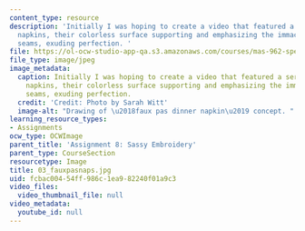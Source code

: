 ```yaml
---
content_type: resource
description: 'Initially I was hoping to create a video that featured a series of dinner
  napkins, their colorless surface supporting and emphasizing the immaculately pressed
  seams, exuding perfection. '
file: https://ol-ocw-studio-app-qa.s3.amazonaws.com/courses/mas-962-special-topics-new-textiles-spring-2010/fcbac00454ff986c1ea982240f01a9c3_03_fauxpasnaps.jpg
file_type: image/jpeg
image_metadata:
  caption: Initially I was hoping to create a video that featured a series of dinner
    napkins, their colorless surface supporting and emphasizing the immaculately pressed
    seams, exuding perfection.
  credit: 'Credit: Photo by Sarah Witt'
  image-alt: "Drawing of \u2018faux pas dinner napkin\u2019 concept. "
learning_resource_types:
- Assignments
ocw_type: OCWImage
parent_title: 'Assignment 8: Sassy Embroidery'
parent_type: CourseSection
resourcetype: Image
title: 03_fauxpasnaps.jpg
uid: fcbac004-54ff-986c-1ea9-82240f01a9c3
video_files:
  video_thumbnail_file: null
video_metadata:
  youtube_id: null
---
```


